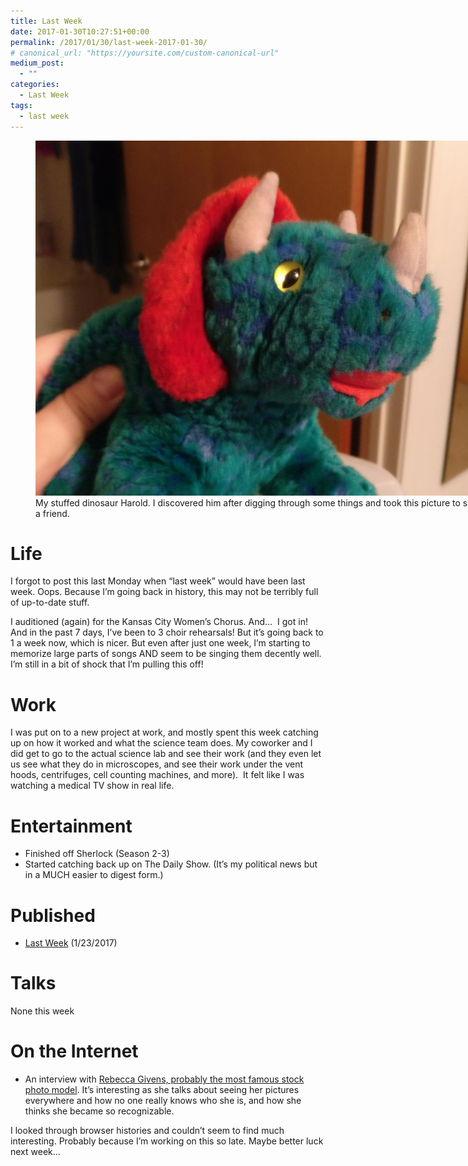 ```yaml
---
title: Last Week
date: 2017-01-30T10:27:51+00:00
permalink: /2017/01/30/last-week-2017-01-30/
# canonical_url: "https://yoursite.com/custom-canonical-url"
medium_post:
  - ""
categories:
  - Last Week
tags:
  - last week
---
```

<figure id="attachment_592" aria-describedby="caption-attachment-592" style="width: 720px" class="wp-caption aligncenter"><img class="wp-image-592 size-large" src="/assets/images/2017/02/img_20170112_090546-e1486484295829-1024x808.jpg" alt="My stuffed dinosaur Harold, a green, blue, and red stuffed animal. I discovered him after digging through some things and took this picture to show a friend." width="720" height="568" /><figcaption id="caption-attachment-592" class="wp-caption-text">My stuffed dinosaur Harold. I discovered him after digging through some things and took this picture to show a friend.</figcaption></figure>

<h1 style="text-align: left;">
  Life
</h1>

I forgot to post this last Monday when &#8220;last week&#8221; would have been last week. Oops. Because I&#8217;m going back in history, this may not be terribly full of up-to-date stuff.

I auditioned (again) for the Kansas City Women&#8217;s Chorus. And&#8230;  I got in! And in the past 7 days, I&#8217;ve been to 3 choir rehearsals! But it&#8217;s going back to 1 a week now, which is nicer. But even after just one week, I&#8217;m starting to memorize large parts of songs AND seem to be singing them decently well. I&#8217;m still in a bit of shock that I&#8217;m pulling this off!

# Work

I was put on to a new project at work, and mostly spent this week catching up on how it worked and what the science team does. My coworker and I did get to go to the actual science lab and see their work (and they even let us see what they do in microscopes, and see their work under the vent hoods, centrifuges, cell counting machines, and more).  It felt like I was watching a medical TV show in real life.

# Entertainment

  * Finished off Sherlock (Season 2-3)
  * Started catching back up on The Daily Show. (It&#8217;s my political news but in a MUCH easier to digest form.)

# Published

  * [Last Week](https://geekygirlsarah.com/2017/01/23/last-week-2017-01-23/) (1/23/2017)

# Talks

None this week

# On the Internet

  * An interview with [Rebecca Givens, probably the most famous stock photo model](http://www.topmodeladvice.com/interview-rebecca-givens/). It&#8217;s interesting as she talks about seeing her pictures everywhere and how no one really knows who she is, and how she thinks she became so recognizable.

I looked through browser histories and couldn&#8217;t seem to find much interesting. Probably because I&#8217;m working on this so late. Maybe better luck next week&#8230;